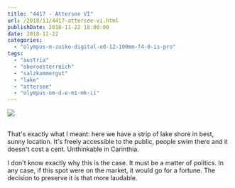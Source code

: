 ```yaml
---
title: "4417 - Attersee VI"
url: /2018/11/4417-attersee-vi.html
publishDate: 2018-11-22 18:00:00
date: 2018-11-22
categories: 
  - "olympus-m-zuiko-digital-ed-12-100mm-f4-0-is-pro"
tags: 
  - "austria"
  - "oberoesterreich"
  - "salzkammergut"
  - "lake"
  - "attersee"
  - "olympus-om-d-e-m1-mk-ii"
---
```

<div class="container">
<div class="center"><a target="_blank" href="https://d25zfm9zpd7gm5.cloudfront.net/1200x1200/2017/20170813_181831_lr.jpg"><img class="webfeedsFeaturedVisual" src="https://d25zfm9zpd7gm5.cloudfront.net/0600x0600/2017/20170813_181831_lr.jpg" /></a></div>
</div>
<br />

That's exactly what I meant: here we have a strip of lake shore in
best, sunny location. It's freely accessible to the public, people
swim there and it doesn't cost a cent. Unthinkable in Carinthia.

I don't know exactly why this is the case. It must be a matter of
politics. In any case, if this spot were on the market, it would go
for a fortune. The decision to preserve it is that more laudable.